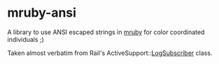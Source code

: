 # mruby-ansi
A library to use ANSI escaped strings in [mruby](https://www.mruby.org) for color coordinated individuals ;)

Taken almost verbatim from Rail's ActiveSupport::[LogSubscriber](https://github.com/rails/rails/blob/v4.2.0/activesupport/lib/active_support/log_subscriber.rb) class.
